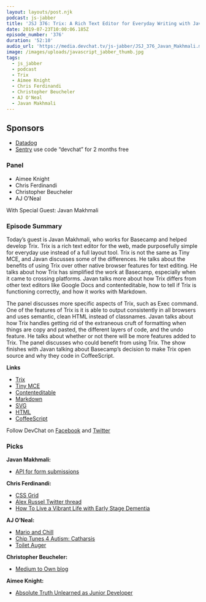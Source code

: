 ```yaml
---
layout: layouts/post.njk
podcast: js-jabber
title: 'JSJ 376: Trix: A Rich Text Editor for Everyday Writing with Javan Makhmali'
date: 2019-07-23T10:00:06.185Z
episode_number: '376'
duration: '52:10'
audio_url: 'https://media.devchat.tv/js-jabber/JSJ_376_Javan_Makhmali.mp3'
image: /images/uploads/javascript_jabber_thumb.jpg
tags:
  - js_jabber
  - podcast
  - Trix
  - Aimee Knight
  - Chris Ferdinandi
  - Christopher Beucheler
  - AJ O'Neal
  - Javan Makhmali
---
```

## **Sponsors**

* [Datadog ](https://dtdg.co/javascriptjabber)
* [Sentry](https://sentry.io/) use code “devchat” for 2 months free

### **Panel**

* Aimee Knight
* Chris Ferdinandi
* Christopher Beucheler
* AJ O’Neal

With Special Guest: Javan Makhmali

### **Episode Summary**

Today’s guest is Javan Makhmali, who works for Basecamp and helped develop Trix. Trix is a rich text editor for the web, made purposefully simple for everyday use instead of a full layout tool. Trix is not the same as Tiny MCE, and Javan discusses some of the differences. He talks about the benefits of using Trix over other native browser features for text editing. He talks about how Trix has simplified the work at Basecamp, especially when it came to crossing platforms. Javan talks more about how Trix differs from other text editors like Google Docs and contenteditable, how to tell if Trix is functioning correctly, and how it works with Markdown.

The panel discusses more specific aspects of Trix, such as Exec command. One of the features of Trix is it is able to output consistently in all browsers and uses semantic, clean HTML instead of classnames. Javan talks about how Trix handles getting rid of the extraneous cruft of formatting when things are copy and pasted, the different layers of code, and the undo feature. He talks about whether or not there will be more features added to Trix. The panel discusses who could benefit from using Trix. The show finishes with Javan talking about Basecamp’s decision to make Trix open source and why they code in CoffeeScript. 

**Links**

* [Trix](https://trix-editor.org/)
* [Tiny MCE](https://www.tiny.cloud/)
* [Contenteditable](https://developer.mozilla.org/en-US/docs/Web/HTML/Global_attributes/contenteditable)
* [Markdown](https://guides.github.com/features/mastering-markdown/)
* [SVG](https://developer.mozilla.org/en-US/docs/Web/SVG)
* [HTML](https://www.w3schools.com/html/)
* [CoffeeScript](https://coffeescript.org/)

Follow DevChat on [Facebook](https://www.facebook.com/DevChattv/?__tn__=%2Cd%2CP-R&eid=ARDBDrBnK71PDmx_8gE_IeIEo5SnM7cyzylVBjAwfaOo1ck_6q3GXuRBfaUQZaWVvFGyEVjrhDwnS_tV) and [Twitter](https://twitter.com/devchattv?lang=en)

### **Picks**

**Javan Makhmali:**

* [API for form submissions](https://html.spec.whatwg.org/multipage/forms.html#dom-form-requestsubmit-dev)

**Chris Ferdinandi:**

* [CSS Grid](https://cssgrid-generator.netlify.com/)
* [Alex Russel Twitter thread](https://twitter.com/slightlylate/status/1135342338606153729?s=20)
* [How To Live a Vibrant Life with Early Stage Dementia](https://qz.com/1612962/how-to-live-a-vibrant-life-with-early-stage-dementia/)

**AJ O’Neal:**

* [Mario and Chill](https://music.gamechops.com/album/mario-chill)
* [Chip Tunes 4 Autism: Catharsis](https://chiptunes4autism.bandcamp.com/album/catharsis-a-sensory-friendly-album)
* [Toilet Auger](https://www.walmart.com/ip/Peerless-Homeowner-Toiler-Auger/17043693)

**Christopher Beucheler:** 

* [Medium to Own blog](https://github.com/mathieudutour/medium-to-own-blog)

**Aimee Knight:**

* [Absolute Truth Unlearned as Junior Developer](https://monicalent.com/blog/2019/06/03/absolute-truths-unlearned-as-junior-developer/)

<!-- Docs to Markdown version 1.0β17 -->
